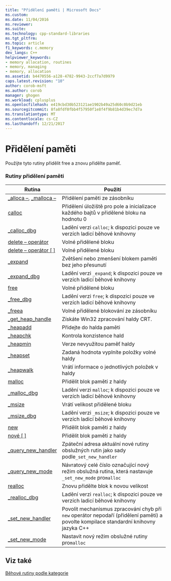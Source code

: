 ```yaml
---
title: "Přidělení paměti | Microsoft Docs"
ms.custom: 
ms.date: 11/04/2016
ms.reviewer: 
ms.suite: 
ms.technology: cpp-standard-libraries
ms.tgt_pltfrm: 
ms.topic: article
f1_keywords: c.memory
dev_langs: C++
helpviewer_keywords:
- memory allocation, routines
- memory, managing
- memory, allocation
ms.assetid: b4470556-a128-4782-9943-2ccf7a7d9979
caps.latest.revision: "10"
author: corob-msft
ms.author: corob
manager: ghogen
ms.workload: cplusplus
ms.openlocfilehash: e419cbd30b523121ae1902b49a25d60c0b9d21eb
ms.sourcegitcommit: 8fa8fdf0fbb4f57950f1e8f4f9b81b4d39ec7d7a
ms.translationtype: MT
ms.contentlocale: cs-CZ
ms.lasthandoff: 12/21/2017
---
```

# <a name="memory-allocation"></a>Přidělení paměti
Použijte tyto rutiny přidělit free a znovu přidělte paměť.  
  
### <a name="memory-allocation-routines"></a>Rutiny přidělení paměti  
  
|Rutina|Použití|  
|-------------|---------|  
|[_alloca –](../c-runtime-library/reference/alloca.md), [_malloca –](../c-runtime-library/reference/malloca.md)|Přidělení paměti ze zásobníku|  
|[calloc](../c-runtime-library/reference/calloc.md)|Přidělení úložiště pro pole a inicializace každého bajtů v přidělené bloku na hodnotu 0|  
|[_calloc_dbg](../c-runtime-library/reference/calloc-dbg.md)|Ladění verzi `calloc`; k dispozici pouze ve verzích ladicí běhové knihovny|  
|[delete – operátor](../c-runtime-library/operator-delete-crt.md)|Volné přidělené bloku|  
|[delete – operátor &#91; &#93;](../c-runtime-library/delete-operator-crt.md)|Volné přidělené bloku|  
|[_expand](../c-runtime-library/reference/expand.md)|Zvětšení nebo zmenšení blokem paměti bez jeho přesunutí|  
|[_expand_dbg](../c-runtime-library/reference/expand-dbg.md)|Ladění verzi `_expand`; k dispozici pouze ve verzích ladicí běhové knihovny|  
|[free](../c-runtime-library/reference/free.md)|Volné přidělené bloku|  
|[_free_dbg](../c-runtime-library/reference/free-dbg.md)|Ladění verzi `free`; k dispozici pouze ve verzích ladicí běhové knihovny|  
|[_freea](../c-runtime-library/reference/freea.md)|Volné přidělené blokování ze zásobníku|  
|[_get_heap_handle](../c-runtime-library/reference/get-heap-handle.md)|Získáte Win32 zpracování haldy CRT.|  
|[_heapadd](../c-runtime-library/heapadd.md)|Přidejte do halda paměti|  
|[_heapchk](../c-runtime-library/reference/heapchk.md)|Kontrola konzistence hald|  
|[_heapmin](../c-runtime-library/reference/heapmin.md)|Verze nevyužitou paměť haldy|  
|[_heapset](../c-runtime-library/heapset.md)|Zadaná hodnota vyplníte položky volné haldy|  
|[_heapwalk](../c-runtime-library/reference/heapwalk.md)|Vrátí informace o jednotlivých položek v haldy|  
|[malloc](../c-runtime-library/reference/malloc.md)|Přidělit blok paměti z haldy|  
|[_malloc_dbg](../c-runtime-library/reference/malloc-dbg.md)|Ladění verzi `malloc`; k dispozici pouze ve verzích ladicí běhové knihovny|  
|[_msize](../c-runtime-library/reference/msize.md)|Vrátí velikost přidělené bloku|  
|[_msize_dbg](../c-runtime-library/reference/msize-dbg.md)|Ladění verzi `_msize`; k dispozici pouze ve verzích ladicí běhové knihovny|  
|[new](../c-runtime-library/operator-new-crt.md)|Přidělit blok paměti z haldy|  
|[nové &#91; &#93;](../c-runtime-library/new-operator-crt.md)|Přidělit blok paměti z haldy|  
|[_query_new_handler](../c-runtime-library/reference/query-new-handler.md)|Zpáteční adresa aktuální nové rutiny obslužných rutin jako sady podle`_set_new_handler`|  
|[_query_new_mode](../c-runtime-library/reference/query-new-mode.md)|Návratový celé číslo označující nový režim obslužná rutina, která nastavuje `_set_new_mode` pro`malloc`|  
|[realloc](../c-runtime-library/reference/realloc.md)|Znovu přidělte blok k novou velikost|  
|[_realloc_dbg](../c-runtime-library/reference/realloc-dbg.md)|Ladění verzi `realloc`; k dispozici pouze ve verzích ladicí běhové knihovny|  
|[_set_new_handler](../c-runtime-library/reference/set-new-handler.md)|Povolit mechanismus zpracování chyb při `new` operátor nepodaří (přidělení paměti) a povolte kompilace standardní knihovny jazyka C++|  
|[_set_new_mode](../c-runtime-library/reference/set-new-mode.md)|Nastavit nový režim obslužné rutiny pro`malloc`|  
  
## <a name="see-also"></a>Viz také  
 [Běhové rutiny podle kategorie](../c-runtime-library/run-time-routines-by-category.md)